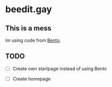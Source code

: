 # beedit.gay
## This is a mess
Im using code from [Bento](https://github.com/migueravila/Bento).
## TODO
- [ ] Create own startpage instead of using Bento

- [ ] Create homepage
